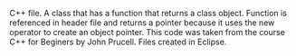C++ file. A class that has a function that returns a class object. Function is referenced in header file and returns a pointer because it uses the new operator to create an object pointer. This code was taken from the course C++ for Beginers by John Prucell. Files created in Eclipse.